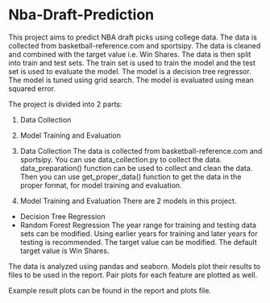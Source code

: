 # Nba-Draft-Prediction

This project aims to predict NBA draft picks using college data.
The data is collected from basketball-reference.com and sportsipy.
The data is cleaned and combined with the target value i.e. Win Shares.
The data is then split into train and test sets.
The train set is used to train the model and the test set is used to evaluate the model.
The model is a decision tree regressor.
The model is tuned using grid search.
The model is evaluated using mean squared error.

The project is divided into 2 parts:
1. Data Collection
2. Model Training and Evaluation


1. Data Collection
The data is collected from basketball-reference.com and sportsipy.
You can use data_collection.py to collect the data. data_preparation() function can be used to collect and clean the data.
Then you can use get_proper_data() function to get the data in the proper format, for model training and evaluation.

2. Model Training and Evaluation
There are 2 models in this project.
- Decision Tree Regression
- Random Forest Regression
The year range for training and testing data sets can be modified. Using earlier years for training and later years for testing is recommended.
The target value can be modified. The default target value is Win Shares.

The data is analyzed using pandas and seaborn.
Models plot their results to files to be used in the report. Pair plots for each feature are plotted as well.

Example result plots can be found in the report and plots file.
